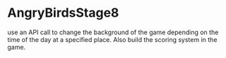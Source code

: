 # AngryBirdsStage8
use an API call to change the background of the game depending on the time of the day
at a specified place. Also build the scoring system in the game.
